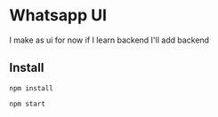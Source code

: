 # Whatsapp UI
I make as ui for now if I learn backend I'll add backend

## Install

```
npm install

npm start
```

